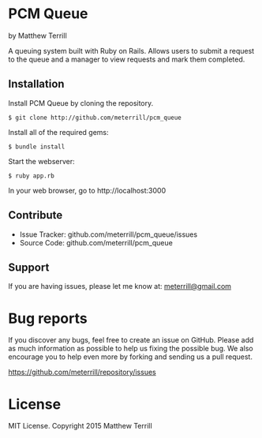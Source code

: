 PCM Queue
========

by Matthew Terrill

A queuing system built with Ruby on Rails. Allows users to submit a request to the queue and a manager to view requests and mark them completed.

Installation
------------

Install PCM Queue by cloning the repository.  
```
$ git clone http://github.com/meterrill/pcm_queue
```

Install all of the required gems:
```
$ bundle install
```

Start the webserver:
```
$ ruby app.rb
```

In your web browser, go to http://localhost:3000


Contribute
----------

- Issue Tracker: github.com/meterrill/pcm_queue/issues
- Source Code: github.com/meterrill/pcm_queue

Support
-------

If you are having issues, please let me know at: meterrill@gmail.com

Bug reports
===========

If you discover any bugs, feel free to create an issue on GitHub. Please add as much information as possible to help us fixing the possible bug. We also encourage you to help even more by forking and sending us a pull request.

https://github.com/meterrill/repository/issues

License
=======

MIT License. Copyright 2015 Matthew Terrill
